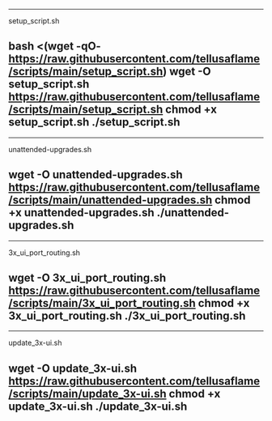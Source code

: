 ---------------
setup_script.sh

bash <(wget -qO- https://raw.githubusercontent.com/tellusaflame/scripts/main/setup_script.sh)
wget -O setup_script.sh https://raw.githubusercontent.com/tellusaflame/scripts/main/setup_script.sh
chmod +x setup_script.sh
./setup_script.sh
---------------

---------------
unattended-upgrades.sh

wget -O unattended-upgrades.sh https://raw.githubusercontent.com/tellusaflame/scripts/main/unattended-upgrades.sh
chmod +x unattended-upgrades.sh
./unattended-upgrades.sh
---------------

---------------
3x_ui_port_routing.sh

wget -O 3x_ui_port_routing.sh https://raw.githubusercontent.com/tellusaflame/scripts/main/3x_ui_port_routing.sh
chmod +x 3x_ui_port_routing.sh
./3x_ui_port_routing.sh
---------------

---------------
update_3x-ui.sh

wget -O update_3x-ui.sh https://raw.githubusercontent.com/tellusaflame/scripts/main/update_3x-ui.sh
chmod +x update_3x-ui.sh
./update_3x-ui.sh
---------------
